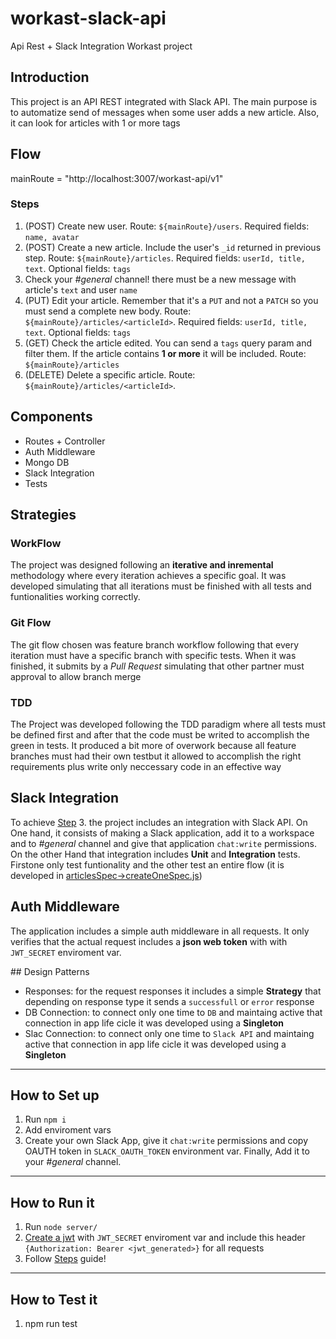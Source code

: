 # workast-slack-api

Api Rest + Slack Integration Workast project

## Introduction

This project is an API REST integrated with Slack API. The main purpose is to automatize send of messages when some user adds a new article. Also, it can look for articles with 1 or more tags

## Flow

mainRoute = "http://localhost:3007/workast-api/v1"

### Steps

1.  (POST) Create new user. Route: `${mainRoute}/users`. Required fields: `name, avatar`
2.  (POST) Create a new article. Include the user's `_id` returned in previous step. Route: `${mainRoute}/articles`. Required fields: `userId, title, text`. Optional fields: `tags`
3.  Check your _#general_ channel! there must be a new message with article's `text` and user `name`
4.  (PUT) Edit your article. Remember that it's a `PUT` and not a `PATCH` so you must send a complete new body. Route: `${mainRoute}/articles/<articleId>`. Required fields: `userId, title, text`. Optional fields: `tags`
5.  (GET) Check the article edited. You can send a `tags` query param and filter them. If the article contains **1 or more** it will be included. Route: `${mainRoute}/articles`
6.  (DELETE) Delete a specific article. Route: `${mainRoute}/articles/<articleId>`.

## Components

- Routes + Controller
- Auth Middleware
- Mongo DB
- Slack Integration
- Tests

## Strategies

### WorkFlow

The project was designed following an **iterative and inremental** methodology where every iteration achieves a specific goal. It was developed simulating that all iterations must be finished with all tests and funtionalities working correctly.

### Git Flow

The git flow chosen was feature branch workflow following that every iteration must have a specific branch with specific tests. When it was finished, it submits by a _Pull Request_ simulating that other partner must approval to allow branch merge

### TDD

The Project was developed following the TDD paradigm where all tests must be defined first and after that the code must be writed to accomplish the green in tests. It produced a bit more of overwork because all feature branches must had their own testbut it allowed to accomplish the right requirements plus write only neccessary code in an effective way

## Slack Integration

To achieve [Step](#Step) 3. the project includes an integration with Slack API.
On One hand, it consists of making a Slack application, add it to a workspace and to _#general_ channel and give that application `chat:write` permissions.
On the other Hand that integration includes **Unit** and **Integration** tests. Firstone only test funtionality and the other test an entire flow (it is developed in [articlesSpec->createOneSpec.js](https://github.com/MatiNavDev/workast-slack-api/blob/master/server/spec/articlesSpec/createOneSpec.js))

## Auth Middleware

The application includes a simple auth middleware in all requests. It only verifies that the actual request includes a **json web token** with with `JWT_SECRET` enviroment var.

## Design Patterns

- Responses: for the request responses it includes a simple **Strategy** that depending on response type it sends a `successfull` or `error` response
- DB Connection: to connect only one time to `DB` and maintaing active that connection in app life cicle it was developed using a **Singleton**
- Slac Connection: to connect only one time to `Slack API` and maintaing active that connection in app life cicle it was developed using a **Singleton**

---

## How to Set up

1. Run `npm i`
2. Add enviroment vars
3. Create your own Slack App, give it `chat:write` permissions and copy OAUTH token in `SLACK_OAUTH_TOKEN` environment var. Finally, Add it to your _#general_ channel.

---

## How to Run it

1. Run `node server/`
2. [Create a jwt](https://jwt.io/) with `JWT_SECRET` enviroment var and include this header `{Authorization: Bearer <jwt_generated>}` for all requests
3. Follow [Steps](#Step) guide!

---

## How to Test it

1. npm run test
